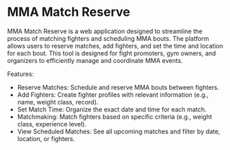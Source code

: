 # MMA Match Reserve
MMA Match Reserve is a web application designed to streamline the process of matching fighters and scheduling MMA bouts. The platform allows users to reserve matches, add fighters, and set the time and location for each bout. This tool is designed for fight promoters, gym owners, and organizers to efficiently manage and coordinate MMA events.

Features:
- Reserve Matches: Schedule and reserve MMA bouts between fighters.
- Add Fighters: Create fighter profiles with relevant information (e.g., name, weight class, record).
- Set Match Time: Organize the exact date and time for each match.
- Matchmaking: Match fighters based on specific criteria (e.g., weight class, experience level).
- View Scheduled Matches: See all upcoming matches and filter by date, location, or fighters.
